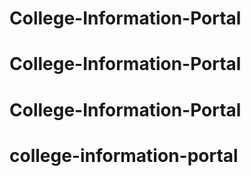 # College-Information-Portal
# College-Information-Portal
# College-Information-Portal
# college-information-portal
